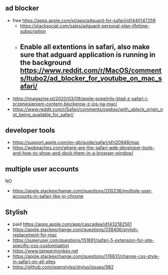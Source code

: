 ## ad blocker

- free https://apps.apple.com/pl/app/adguard-for-safari/id1440147259
  - https://stacksocial.com/sales/adguard-personal-plan-lifetime-subscription
  - Enable all extentions in safari, also make sure that adguard application is running in the background https://www.reddit.com/r/MacOS/comments/ltubo2/ad_blocker_for_youtube_on_mac_safari/
    -
- https://imagazine.pl/2020/03/09/apple-popelnilo-blad-z-safari-i-przeniesieniem-content-blockerow-z-ios-na-mac/
- https://www.reddit.com/r/Safari/comments/oqsbxo/with_ublock_origin_not_being_available_for_safari/

## developer tools

- https://support.apple.com/en-gb/guide/safari/sfri20948/mac
- https://wpbeaches.com/where-are-the-safari-web-developer-tools-and-how-to-show-and-dock-them-in-a-browser-window/

## multiple user accounts

NO

- https://apple.stackexchange.com/questions/200236/multiple-user-accounts-in-safari-like-in-chrome

## Stylish

- paid https://apps.apple.com/app/cascadea/id1432182561
- https://apple.stackexchange.com/questions/338406/stylish-replacement-for-mac
- https://superuser.com/questions/151691/safari-5-extension-for-site-specific-css-customisation
- https://www.tampermonkey.net
- https://apple.stackexchange.com/questions/176831/change-css-style-in-safari-on-all-sites
- https://github.com/openstyles/stylus/issues/982

